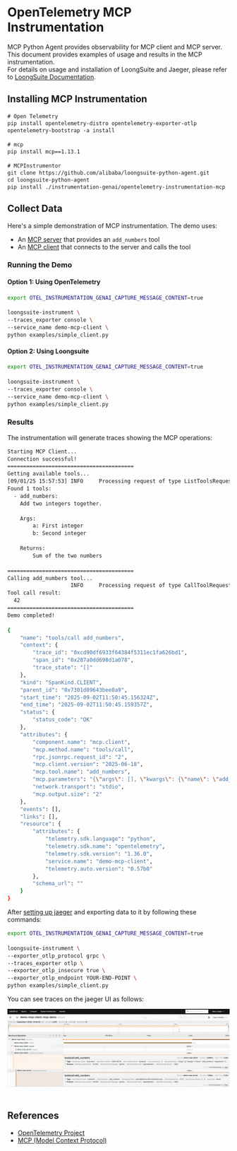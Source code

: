 # OpenTelemetry MCP Instrumentation

MCP Python Agent provides observability for MCP client and MCP server.  
This document provides examples of usage and results in the MCP instrumentation.  
For details on usage and installation of LoongSuite and Jaeger, please refer to [LoongSuite Documentation](https://github.com/alibaba/loongsuite-python-agent/blob/main/README.md).

## Installing MCP Instrumentation

```shell
# Open Telemetry
pip install opentelemetry-distro opentelemetry-exporter-otlp
opentelemetry-bootstrap -a install

# mcp
pip install mcp==1.13.1

# MCPInstrumentor
git clone https://github.com/alibaba/loongsuite-python-agent.git
cd loongsuite-python-agent
pip install ./instrumentation-genai/opentelemetry-instrumentation-mcp
```

## Collect Data

Here's a simple demonstration of MCP instrumentation. The demo uses:

- An [MCP server](examples/simple_server.py) that provides an `add_numbers` tool
- An [MCP client](examples/simple_client.py) that connects to the server and calls the tool

### Running the Demo

#### Option 1: Using OpenTelemetry

```bash
export OTEL_INSTRUMENTATION_GENAI_CAPTURE_MESSAGE_CONTENT=true

loongsuite-instrument \
--traces_exporter console \
--service_name demo-mcp-client \
python examples/simple_client.py
```

#### Option 2: Using Loongsuite

```bash
export OTEL_INSTRUMENTATION_GENAI_CAPTURE_MESSAGE_CONTENT=true

loongsuite-instrument \
--traces_exporter console \
--service_name demo-mcp-client \
python examples/simple_client.py
```

### Results

The instrumentation will generate traces showing the MCP operations:

```bash
Starting MCP Client...
Connection successful!
========================================
Getting available tools...
[09/01/25 15:57:53] INFO     Processing request of type ListToolsRequest                                                                                                                 server.py:624
Found 1 tools:
  - add_numbers:
    Add two integers together.

    Args:
        a: First integer
        b: Second integer

    Returns:
        Sum of the two numbers
    
========================================
Calling add_numbers tool...
                    INFO     Processing request of type CallToolRequest                                                                                                                  server.py:624
Tool call result:
  42
========================================
Demo completed!

{
    "name": "tools/call add_numbers",
    "context": {
        "trace_id": "0xcd90df6933f64384f5311ec1fa626bd1",
        "span_id": "0x287a0dd698d1a078",
        "trace_state": "[]"
    },
    "kind": "SpanKind.CLIENT",
    "parent_id": "0x7301d09643bee0a9",
    "start_time": "2025-09-02T11:50:45.156324Z",
    "end_time": "2025-09-02T11:50:45.159357Z",
    "status": {
        "status_code": "OK"
    },
    "attributes": {
        "component.name": "mcp.client",
        "mcp.method.name": "tools/call",
        "rpc.jsonrpc.request_id": "2",
        "mcp.client.version": "2025-06-18",
        "mcp.tool.name": "add_numbers",
        "mcp.parameters": "{\"args\": [], \"kwargs\": {\"name\": \"add_numbers\", \"arguments\": {\"a\": 15, \"b\": 27}}}",
        "network.transport": "stdio",
        "mcp.output.size": "2"
    },
    "events": [],
    "links": [],
    "resource": {
        "attributes": {
            "telemetry.sdk.language": "python",
            "telemetry.sdk.name": "opentelemetry",
            "telemetry.sdk.version": "1.36.0",
            "service.name": "demo-mcp-client",
            "telemetry.auto.version": "0.57b0"
        },
        "schema_url": ""
    }
}
```


After [setting up jaeger](https://www.jaegertracing.io/docs/1.6/getting-started/) and exporting data to it by following these commands:

```bash
export OTEL_INSTRUMENTATION_GENAI_CAPTURE_MESSAGE_CONTENT=true

loongsuite-instrument \
--exporter_otlp_protocol grpc \
--traces_exporter otlp \
--exporter_otlp_insecure true \
--exporter_otlp_endpoint YOUR-END-POINT \
python examples/simple_client.py
```

You can see traces on the jaeger UI as follows:  

![demo](_assets/image/demo.png)

## References

- [OpenTelemetry Project](https://opentelemetry.io/)
- [MCP (Model Context Protocol)](https://modelcontextprotocol.io/)
